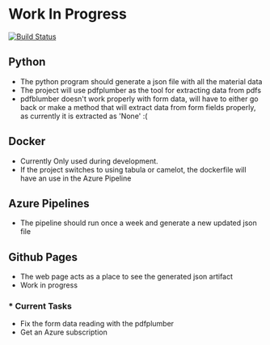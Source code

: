 # Work In Progress
[![Build Status](https://dev.azure.com/dori1411/kea-cs-final-project/_apis/build/status/ddorenDK.kea-final-exam?branchName=pipelines)](https://dev.azure.com/dori1411/kea-cs-final-project/_build/latest?definitionId=1&branchName=pipelines)

## Python
- The python program should generate a json file with all the material data
- The project will use pdfplumber as the tool for extracting data from pdfs
- pdfblumber doesn't work properly with form data, will have to either go back or make a method that will extract data from form fields properly, as currently it is extracted as     'None' :( 

## Docker
- Currently Only used during development.
- If the project switches to using tabula or camelot, the dockerfile will have an use in the Azure Pipeline

## Azure Pipelines
- The pipeline should run once a week and generate a new updated json file

## Github Pages
- The web page acts as a place to see the generated json artifact
- Work in progress

### * Current Tasks 
- Fix the form data reading with the pdfplumber
- Get an Azure subscription
